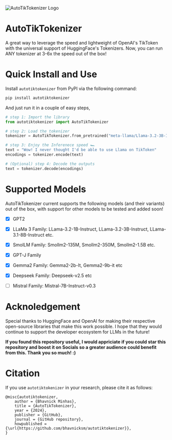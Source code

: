 ![AutoTikTokenizer Logo](./assets/AutoTikTokenizer%20Logo.png)
# AutoTikTokenizer

A great way to leverage the speed and lightweight of OpenAI's TikToken with the universal support of HuggingFace's Tokenizers. Now, you can run ANY tokenizer at 3-6x the speed out of the box!

# Quick Install and Use

Install `autotiktokenizer` from PyPI via the following command:

```bash
pip install autotiktokenizer
```

And just run it in a couple of easy steps,

```python
# step 1: Import the library
from autotiktokenizer import AutoTikTokenizer

# step 2: Load the tokenizer
tokenizer = AutoTikTokenizer.from_pretrained("meta-llama/Llama-3.2-3B-Instruct")

# step 3: Enjoy the Inferenece speed 🏎️
text = "Wow! I never thought I'd be able to use Llama on TikToken"
encodings = tokenizer.encode(text)

# (Optional) step 4: Decode the outputs
text = tokenizer.decode(encodings)
```

# Supported Models

AutoTikTokenizer current supports the following models (and their variants) out of the box, with support for other models to be tested and added soon!

- [x] GPT2
- [x] LLaMa 3 Family: LLama-3.2-1B-Instruct, LLama-3.2-3B-Instruct, LLama-3.1-8B-Instruct etc.
- [x] SmolLM Family: Smollm2-135M, Smollm2-350M, Smollm2-1.5B etc.
- [x] GPT-J Family
- [x] Gemma2 Family: Gemma2-2b-It, Gemma2-9b-it etc
- [x] Deepseek Family: Deepseek-v2.5 etc 
- [ ] Mistral Family: Mistral-7B-Instruct-v0.3    


# Acknoledgement

Special thanks to HuggingFace and OpenAI for making their respective open-source libraries that make this work possible. I hope that they would continue to support the developer ecosystem for LLMs in the future! 

**If you found this repository useful, I would appriciate if you could star this repository and boost it on Socials so a greater audience could benefit from this. Thank you so much! :)**

# Citation

If you use `autotiktokenizer` in your research, please cite it as follows:

```
@misc{autotiktokenizer,
    author = {Bhavnick Minhas},
    title = {AutoTikTokenizer},
    year = {2024},
    publisher = {GitHub},
    journal = {GitHub repository},
    howpublished = {\url{https://github.com/bhavnicksm/autotiktokenizer}},
}
```
